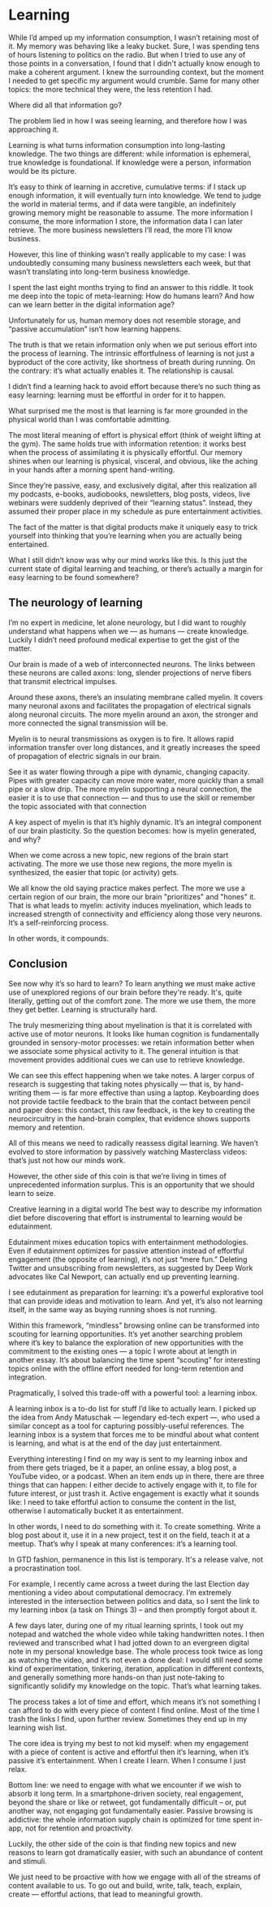 # Learning
While I’d amped up my information consumption, I wasn’t retaining most of it. My memory was behaving like a leaky bucket. Sure, I was spending tens of hours listening to politics on the radio. But when I tried to use any of those points in a conversation, I found that I didn't actually know enough to make a coherent argument. I knew the surrounding context, but the moment I needed to get specific my argument would crumble. Same for many other topics: the more technical they were, the less retention I had.

Where did all that information go?

The problem lied in how I was seeing learning, and therefore how I was approaching it.

Learning is what turns information consumption into long-lasting knowledge. The two things are different: while information is ephemeral, true knowledge is foundational. If knowledge were a person, information would be its picture.

It’s easy to think of learning in accretive, cumulative terms: if I stack up enough information, it will eventually turn into knowledge. We tend to judge the world in material terms, and if data were tangible, an indefinitely growing memory might be reasonable to assume. The more information I consume, the more information I store, the information data I can later retrieve. The more business newsletters I’ll read, the more I’ll know business.

However, this line of thinking wasn’t really applicable to my case: I was undoubtedly consuming many business newsletters each week, but that wasn’t translating into long-term business knowledge.

I spent the last eight months trying to find an answer to this riddle. It took me deep into the topic of meta-learning: How do humans learn? And how can we learn better in the digital information age?

Unfortunately for us, human memory does not resemble storage, and “passive accumulation” isn’t how learning happens.

The truth is that we retain information only when we put serious effort into the process of learning. The intrinsic effortfulness of learning is not just a byproduct of the core activity, like shortness of breath during running. On the contrary: it’s what actually enables it. The relationship is causal.


I didn’t find a learning hack to avoid effort because there’s no such thing as easy learning: learning must be effortful in order for it to happen.

What surprised me the most is that learning is far more grounded in the physical world than I was comfortable admitting.

The most literal meaning of effort is physical effort (think of weight lifting at the gym). The same holds true with information retention: it works best when the process of assimilating it is physically effortful. Our memory shines when our learning is physical, visceral, and obvious, like the aching in your hands after a morning spent hand-writing.

Since they’re passive, easy, and exclusively digital, after this realization all my podcasts, e-books, audiobooks, newsletters, blog posts, videos, live webinars were suddenly deprived of their “learning status”. Instead, they assumed their proper place in my schedule as pure entertainment activities.

The fact of the matter is that digital products make it uniquely easy to trick yourself into thinking that you’re learning when you are actually being entertained.

What I still didn’t know was why our mind works like this. Is this just the current state of digital learning and teaching, or there’s actually a margin for easy learning to be found somewhere?

## The neurology of learning
I’m no expert in medicine, let alone neurology, but I did want to roughly understand what happens when we — as humans — create knowledge. Luckily I didn’t need profound medical expertise to get the gist of the matter.

Our brain is made of a web of interconnected neurons. The links between these neurons are called axons: long, slender projections of nerve fibers that transmit electrical impulses.

Around these axons, there’s an insulating membrane called myelin. It covers many neuronal axons and facilitates the propagation of electrical signals along neuronal circuits. The more myelin around an axon, the stronger and more connected the signal transmission will be.

Myelin is to neural transmissions as oxygen is to fire. It allows rapid information transfer over long distances, and it greatly increases the speed of propagation of electric signals in our brain.

See it as water flowing through a pipe with dynamic, changing capacity. Pipes with greater capacity can move more water, more quickly than a small pipe or a slow drip. The more myelin supporting a neural connection, the easier it is to use that connection — and thus to use the skill or remember the topic associated with that connection

A key aspect of myelin is that it’s highly dynamic. It’s an integral component of our brain plasticity. So the question becomes: how is myelin generated, and why?

When we come across a new topic, new regions of the brain start activating. The more we use those new regions, the more myelin is synthesized, the easier that topic (or activity) gets.

We all know the old saying practice makes perfect. The more we use a certain region of our brain, the more our brain "prioritizes" and "hones" it. That is what leads to myelin: activity induces myelination, which leads to increased strength of connectivity and efficiency along those very neurons. It’s a self-reinforcing process.

In other words, it compounds.
## Conclusion 
See now why it’s so hard to learn? To learn anything we must make active use of unexplored regions of our brain before they're ready. It's, quite literally, getting out of the comfort zone. The more we use them, the more they get better. Learning is structurally hard.

The truly mesmerizing thing about myelination is that it is correlated with active use of motor neurons. It looks like human cognition is fundamentally grounded in sensory-motor processes: we retain information better when we associate some physical activity to it. The general intuition is that movement provides additional cues we can use to retrieve knowledge.

We can see this effect happening when we take notes. A larger corpus of research is suggesting that taking notes physically — that is, by hand-writing them — is far more effective than using a laptop. Keyboarding does not provide tactile feedback to the brain that the contact between pencil and paper does: this contact, this raw feedback, is the key to creating the neurocircuitry in the hand-brain complex, that evidence shows supports memory and retention.

All of this means we need to radically reassess digital learning. We haven’t evolved to store information by passively watching Masterclass videos: that’s just not how our minds work.

However, the other side of this coin is that we’re living in times of unprecedented information surplus. This is an opportunity that we should learn to seize.

Creative learning in a digital world
The best way to describe my information diet before discovering that effort is instrumental to learning would be edutainment.

Edutainment mixes education topics with entertainment methodologies. Even if edutainment optimizes for passive attention instead of effortful engagement (the opposite of learning), it’s not just “mere fun.” Deleting Twitter and unsubscribing from newsletters, as suggested by Deep Work advocates like Cal Newport, can actually end up preventing learning.

I see edutainment as preparation for learning: it’s a powerful explorative tool that can provide ideas and motivation to learn. And yet, it’s also not learning itself, in the same way as buying running shoes is not running.

Within this framework, “mindless” browsing online can be transformed into scouting for learning opportunities. It’s yet another searching problem where it’s key to balance the exploration of new opportunities with the commitment to the existing ones — a topic I wrote about at length in another essay. It’s about balancing the time spent “scouting” for interesting topics online with the offline effort needed for long-term retention and integration.

Pragmatically, I solved this trade-off with a powerful tool: a learning inbox.

A learning inbox is a to-do list for stuff I’d like to actually learn. I picked up the idea from Andy Matuschak — legendary ed-tech expert —, who used a similar concept as a tool for capturing possibly-useful references. The learning inbox is a system that forces me to be mindful about what content is learning, and what is at the end of the day just entertainment.

Everything interesting I find on my way is sent to my learning inbox and from there gets triaged, be it a paper, an online essay, a blog post, a YouTube video, or a podcast. When an item ends up in there, there are three things that can happen: I either decide to actively engage with it, to file for future interest, or just trash it. Active engagement is exactly what it sounds like: I need to take effortful action to consume the content in the list, otherwise I automatically bucket it as entertainment.

In other words, I need to do something with it. To create something. Write a blog post about it, use it in a new project, test it on the field, teach it at a meetup. That’s why I speak at many conferences: it’s a learning tool.

In GTD fashion, permanence in this list is temporary. It's a release valve, not a procrastination tool.

For example, I recently came across a tweet during the last Election day mentioning a video about computational democracy. I’m extremely interested in the intersection between politics and data, so I sent the link to my learning inbox (a task on Things 3) – and then promptly forgot about it.

A few days later, during one of my ritual learning sprints, I took out my notepad and watched the whole video while taking handwritten notes. I then reviewed and transcribed what I had jotted down to an evergreen digital note in my personal knowledge base. The whole process took twice as long as watching the video, and it’s not even a done deal: I would still need some kind of experimentation, tinkering, iteration, application in different contexts, and generally something more hands-on than just note-taking to significantly solidify my knowledge on the topic. That’s what learning takes.

The process takes a lot of time and effort, which means it’s not something I can afford to do with every piece of content I find online. Most of the time I trash the links I find, upon further review. Sometimes they end up in my learning wish list.

The core idea is trying my best to not kid myself: when my engagement with a piece of content is active and effortful then it’s learning, when it’s passive it’s entertainment. When I create I learn. When I consume I just relax.

Bottom line: we need to engage with what we encounter if we wish to absorb it long term. In a smartphone-driven society, real engagement, beyond the share or like or retweet, got fundamentally difficult – or, put another way, not engaging got fundamentally easier. Passive browsing is addictive: the whole information supply chain is optimized for time spent in-app, not for retention and proactivity.

Luckily, the other side of the coin is that finding new topics and new reasons to learn got dramatically easier, with such an abundance of content and stimuli.

We just need to be proactive with how we engage with all of the streams of content available to us. To go out and build, write, talk, teach, explain, create — effortful actions, that lead to meaningful growth.


